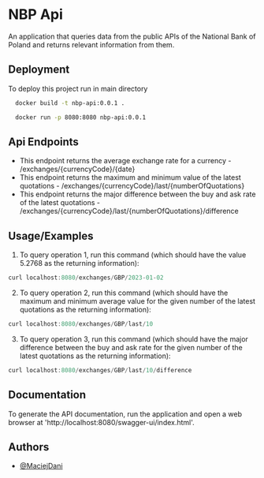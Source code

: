 
# NBP Api

An application that queries data from the public APIs of the National Bank of Poland and returns relevant information from them.


## Deployment

To deploy this project run in main directory

```bash
  docker build -t nbp-api:0.0.1 .
```

```bash
  docker run -p 8080:8080 nbp-api:0.0.1 
```


## Api Endpoints

- This endpoint returns the average exchange rate for a currency - /exchanges/{currencyCode}/{date}
- This endpoint returns the maximum and minimum value of the latest quotations - /exchanges/{currencyCode}/last/{numberOfQuotations}
- This endpoint returns the major difference between the buy and ask rate of the latest quotations - /exchanges/{currencyCode}/last/{numberOfQuotations}/difference



## Usage/Examples

1. To query operation 1, run this command (which should have the value 5.2768 as the returning information):
```javascript
curl localhost:8080/exchanges/GBP/2023-01-02
```

2. To query operation 2, run this command (which should have the maximum and minimum average value for the given number of the latest quotations as the returning information):
```javascript
curl localhost:8080/exchanges/GBP/last/10
```

3. To query operation 3, run this command (which should have the major difference between the buy and ask rate for the given number of the latest quotations as the returning information):
```javascript
curl localhost:8080/exchanges/GBP/last/10/difference
```
## Documentation



To generate the API documentation, run the application and open a web browser at 'http://localhost:8080/swagger-ui/index.html'.

## Authors

- [@MaciejDani](https://github.com/MaciejDani)

